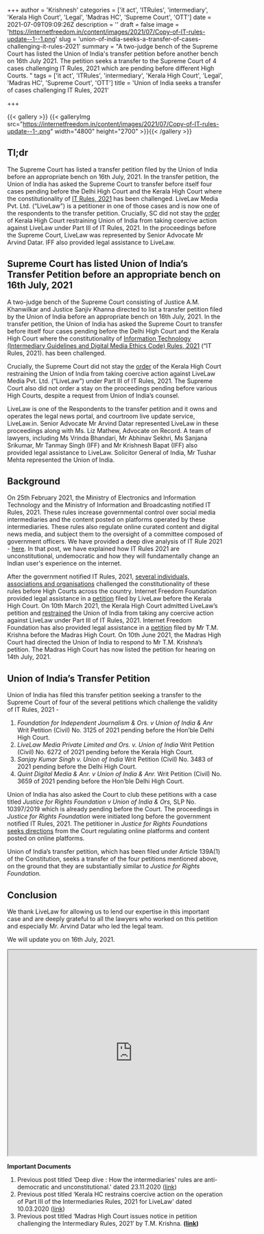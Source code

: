 +++
author = 'Krishnesh'
categories = ['it act', 'ITRules', 'intermediary', 'Kerala High Court', 'Legal', 'Madras HC', 'Supreme Court', 'OTT']
date = 2021-07-09T09:09:26Z
description = ''
draft = false
image = 'https://internetfreedom.in/content/images/2021/07/Copy-of-IT-rules-update--1--1.png'
slug = 'union-of-india-seeks-a-transfer-of-cases-challenging-it-rules-2021'
summary = "A two-judge bench of the Supreme Court has listed the Union of India's transfer petition before another bench on 16th July 2021. The petition seeks a transfer to the Supreme Court of 4 cases challenging IT Rules, 2021 which are pending before different High Courts. "
tags = ['it act', 'ITRules', 'intermediary', 'Kerala High Court', 'Legal', 'Madras HC', 'Supreme Court', 'OTT']
title = 'Union of India seeks a transfer of cases challenging IT Rules, 2021'

+++


{{< gallery >}}
{{< galleryImg  src="https://internetfreedom.in/content/images/2021/07/Copy-of-IT-rules-update--1-.png" width="4800" height="2700" >}}{{< /gallery >}}

>>>> <form><script src="https://checkout.razorpay.com/v1/payment-button.js" data-payment_button_id="pl_HLkgeWGQLMuddp" async> </script> </form>

## **Tl;dr**

The Supreme Court has listed a transfer petition filed by the Union of India before an appropriate bench on 16th July, 2021. In the transfer petition, the Union of India has asked the Supreme Court to transfer before itself four cases pending before the Delhi High Court and the Kerala High Court where the constitutionality of [IT Rules, 2021](https://www.meity.gov.in/writereaddata/files/Intermediary_Guidelines_and_Digital_Media_Ethics_Code_Rules-2021.pdf) has been challenged. LiveLaw Media Pvt. Ltd. (“LiveLaw”) is a petitioner in one of those cases and is now one of the respondents to the transfer petition. Crucially, SC did not stay the [order](https://drive.google.com/file/d/1Y4KO2PyGRPP99RPsNuRaAmzneSi4PYGl/view?usp=sharing) of Kerala High Court restraining Union of India from taking coercive action against LiveLaw under Part III of IT Rules, 2021. In the proceedings before the Supreme Court, LiveLaw was represented by Senior Advocate Mr Arvind Datar. IFF also provided legal assistance to LiveLaw.

## **Supreme Court has listed Union of India’s Transfer Petition before an appropriate bench on 16th July, 2021**

A two-judge bench of the Supreme Court consisting of Justice A.M. Khanwilkar and Justice Sanjiv Khanna directed to list a transfer petition filed by the Union of India before an appropriate bench on 16th July, 2021. In the transfer petition, the Union of India has asked the Supreme Court to transfer before itself four cases pending before the Delhi High Court and the Kerala High Court where the constitutionality of [Information Technology (Intermediary Guidelines and Digital Media Ethics Code) Rules, 2021](https://www.meity.gov.in/writereaddata/files/Intermediary_Guidelines_and_Digital_Media_Ethics_Code_Rules-2021.pdf) (“IT Rules, 2021). has been challenged.

Crucially, the Supreme Court did not stay the [order](https://drive.google.com/file/d/1Y4KO2PyGRPP99RPsNuRaAmzneSi4PYGl/view?usp=sharing) of the Kerala High Court restraining the Union of India from taking coercive action against LiveLaw Media Pvt. Ltd. (“LiveLaw”) under Part III of  IT Rules, 2021. The Supreme Court also did not order a stay on the proceedings pending before various High Courts, despite a request from Union of India’s counsel.

LiveLaw is one of the Respondents to the transfer petition and it owns and operates the legal news portal, and courtroom live update service, LiveLaw.in. Senior Advocate Mr Arvind Datar represented LiveLaw in these proceedings along with Ms. Liz Mathew, Advocate on Record. A team of lawyers, including Ms Vrinda Bhandari, Mr Abhinav Sekhri, Ms Sanjana Srikumar, Mr Tanmay Singh (IFF) and Mr Krishnesh Bapat (IFF) also provided legal assistance to LiveLaw. Solicitor General of India, Mr Tushar Mehta represented the Union of India.

## **Background**

On 25th February 2021, the Ministry of Electronics and Information Technology and the Ministry of Information and Broadcasting notified IT Rules, 2021. These rules increase governmental control over social media intermediaries and the content posted on platforms operated by these intermediaries. These rules also regulate online curated content and digital news media, and subject them to the oversight of a committee composed of government officers. We have provided a deep dive analysis of IT Rule 2021 - [here](https://internetfreedom.in/intermediaries-rules-2021/). In that post, we have explained how IT Rules 2021 are unconstitutional, undemocratic and how they will fundamentally change an Indian user's experience on the internet.

After the government notified IT Rules, 2021, [several individuals, associations and organisations](https://docs.google.com/document/d/1kmq-AlRO1XpPaThvesl5xQq2nVkZv6UdmaKFAJ8AMTk/edit) challenged the constitutionality of these rules before High Courts across the country. Internet Freedom Foundation provided legal assistance in a [petition](https://drive.google.com/file/d/1JC5zUxX4jXn4OwWOpP_Zowp8YHaHCZsZ/view) filed by LiveLaw before the Kerala High Court. On 10th March 2021, the Kerala High Court admitted LiveLaw’s petition and [restrained](https://drive.google.com/file/d/1Y4KO2PyGRPP99RPsNuRaAmzneSi4PYGl/view?usp=sharing) the Union of India from taking any coercive action against LiveLaw under Part III of IT Rules, 2021. Internet Freedom Foundation has also provided legal assistance in a [petition](https://drive.google.com/file/d/19_dByyKKm6cElo8Yl__cSpGEocQMoKNP/view) filed by Mr T.M. Krishna before the Madras High Court. On 10th June 2021, the Madras High Court had directed the Union of India to respond to Mr T.M. Krishna’s petition. The Madras High Court has now listed the petition for hearing on 14th July, 2021.

## **Union of India’s Transfer Petition**

Union of India has filed this transfer petition seeking a transfer to the Supreme Court of four of the several petitions which challenge the validity of IT Rules, 2021 -

1. _Foundation for Independent Journalism & Ors. v Union of India & Anr_ Writ Petition (Civil) No. 3125 of 2021 pending before the Hon’ble Delhi High Court.
2. _LiveLaw Media Private Limited and Ors. v. Union of India_ Writ Petition (Civil) No. 6272 of 2021 pending before the Kerala High Court.
3. _Sanjay Kumar Singh v. Union of India_ Writ Petition (Civil) No. 3483 of 2021 pending before the Delhi High Court.
4. _Quint Digital Media & Anr. v Union of India & Anr._ Writ Petition (Civil) No. 3659 of 2021 pending before the Hon’ble Delhi High Court. 

Union of India has also asked the Court to club these petitions with a case titled _Justice for Rights Foundation v Union of India & Ors,_ SLP No. 10397/2019 which is already pending before the Court. The proceedings in _Justice for Rights Foundation_ were initiated long before the government notified IT Rules, 2021. The petitioner in _Justice for Rights Foundations_ [seeks directions](https://www.livelaw.in/news-updates/sc-issues-notice-on-plea-for-regulation-of-internet-streaming-platforms-such-as-netflix-hotstar-etc-144960) from the Court regulating online platforms and content posted on online platforms.

Union of India’s transfer petition, which has been filed under Article 139A(1) of the Constitution, seeks a transfer of the four petitions mentioned above, on the ground that they are substantially similar to _Justice for Rights Foundation._

## **Conclusion**

We thank LiveLaw for allowing us to lend our expertise in this important case and are deeply grateful to all the lawyers who worked on this petition and especially Mr. Arvind Datar who led the legal team.

We will update you on 16th July, 2021.

<iframe src="https://drive.google.com/file/d/1MsXN1s0rpEcAlQ8ko_gxAU2oSLr_WLQM/preview" width="580" height="480"></iframe>

**Important Documents**

1. Previous post titled 'Deep dive : How the intermediaries' rules are anti-democratic and unconstitutional.' dated 23.11.2020 ([link](https://internetfreedom.in/intermediaries-rules-2021/))
2. Previous post titled ‘Kerala HC restrains coercive action on the operation of Part III of the Intermediaries Rules, 2021 for LiveLaw' dated 10.03.2020 ([link](https://internetfreedom.in/kerala-hc-grants-a-stay-of-the-operation-of-part-iii-of-the-intermediaries-rules-2021-to-livelaw/))
3. Previous post titled ‘Madras High Court issues notice in petition challenging the Intermediary Rules, 2021’ by T.M. Krishna. **(**[**link**](https://internetfreedom.in/madras-high-court-issues-notice/)**)**

> > > <form><script src="https://cdn.razorpay.com/static/widget/subscription-button.js" data-subscription_button_id="pl_HLk5qU1K35hmPH" data-button_theme="brand-color" async> </script> </form>







